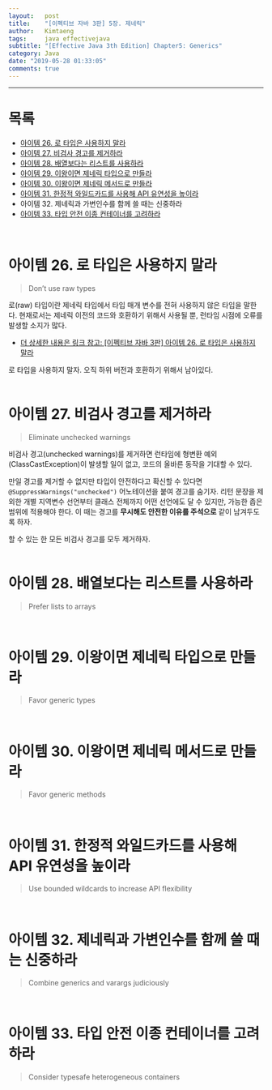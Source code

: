 ```yaml
---
layout:   post
title:    "[이펙티브 자바 3판] 5장. 제네릭"
author:   Kimtaeng
tags: 	  java effectivejava
subtitle: "[Effective Java 3th Edition] Chapter5: Generics"  
category: Java
date: "2019-05-28 01:33:05"
comments: true
---
```


<hr/>

# 목록

- <a href="#아이템-26-로-타입은-사용하지-말라">아이템 26. 로 타입은 사용하지 말라</a>
- <a href="#아이템-27-비검사-경고를-제거하라">아이템 27. 비검사 경고를 제거하라</a>
- <a href="#아이템-28-배열보다는-리스트를-사용하라">아이템 28. 배열보다는 리스트를 사용하라</a>
- <a href="#아이템-29-이왕이면-제네릭-타입으로-만들라">아이템 29. 이왕이면 제네릭 타입으로 만들라</a>
- <a href="#아이템-30-이왕이면-제네릭-메서드로-만들라">아이템 30. 이왕이면 제네릭 메서드로 만들라</a>
- <a href="#아이템-31-한정적-와일드카드를-사용해-api-유연성을-높이라">아이템 31. 한정적 와일드카드를 사용해 API 유연성을 높이라</a>
- <a herf="#아이템-32-제네릭과-가변인수를-함께-쓸-때는-신중하라">아이템 32. 제네릭과 가변인수를 함께 쓸 때는 신중하라</a>
- <a href="#아이템-33-타입-안전-이종-컨테이너를-고려하라">아이템 33. 타입 안전 이종 컨테이너를 고려하라</a>


<br/>

# 아이템 26. 로 타입은 사용하지 말라
> Don’t use raw types

로(raw) 타입이란 제네릭 타입에서 타입 매개 변수를 전혀 사용하지 않은 타입을 말한다. 현재로서는 제네릭 이전의 코드와 호환하기 위해서 사용될 뿐, 런타임 시점에 오류를 발생할 소지가 많다.

- <a href="/post/dont-use-raw-types">더 상세한 내용은 링크 참고: [이펙티브 자바 3판] 아이템 26. 로 타입은 사용하지 말라</a>

<div class="post_caption">로 타입을 사용하지 말자. 오직 하위 버전과 호환하기 위해서 남아있다.</div>

<br/>

# 아이템 27. 비검사 경고를 제거하라
> Eliminate unchecked warnings

비검사 경고(unchecked warnings)를 제거하면 런타임에 형변환 예외(ClassCastException)이 발생할 일이 없고, 코드의 올바른 동작을 기대할 수 있다.

만일 경고를 제거할 수 없지만 타입이 안전하다고 확신할 수 있다면 ```@SuppressWarnings("unchecked")``` 어노테이션을 붙여 경고를 숨기자. 리턴 문장을 제외한 개별 지역변수 선언부터 클래스 전체까지 어떤 선언에도 달 수 있지만, 가능한 좁은 범위에 적용해야 한다. 이 때는 경고를 **무시해도 안전한 이유를 주석으로** 같이 남겨두도록 하자.

<div class="post_caption">할 수 있는 한 모든 비검사 경고를 모두 제거하자.</div>

<br/>

# 아이템 28. 배열보다는 리스트를 사용하라
> Prefer lists to arrays

<br/>

# 아이템 29. 이왕이면 제네릭 타입으로 만들라
> Favor generic types

<br/>

# 아이템 30. 이왕이면 제네릭 메서드로 만들라
> Favor generic methods

<br/>

# 아이템 31. 한정적 와일드카드를 사용해 API 유연성을 높이라
> Use bounded wildcards to increase API flexibility

<br/>

# 아이템 32. 제네릭과 가변인수를 함께 쓸 때는 신중하라
> Combine generics and varargs judiciously

<br/>

# 아이템 33. 타입 안전 이종 컨테이너를 고려하라
> Consider typesafe heterogeneous containers
